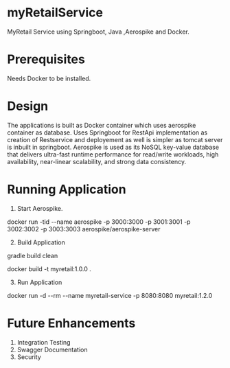 # myRetailService
MyRetail Service using Springboot, Java ,Aerospike and Docker.

# Prerequisites
Needs Docker to be installed. 

# Design 

The applications is built as Docker container which uses aerospike container as database. 
Uses Springboot for RestApi implementation as creation of Restservice and deployement as well is simpler as tomcat server is inbuilt in springboot.
Aerospike is used as its NoSQL key-value database that delivers ultra-fast runtime performance for read/write workloads, high availability, near-linear scalability, and strong data consistency.

# Running Application

1) Start Aerospike.

 docker run -tid  --name aerospike -p 3000:3000 -p 3001:3001 -p 3002:3002 -p 3003:3003 aerospike/aerospike-server

2) Build Application 

gradle build clean

docker build -t myretail:1.0.0 .

3) Run Application 


docker run -d --rm --name myretail-service  -p 8080:8080 myretail:1.2.0

# Future Enhancements

1) Integration Testing
2) Swagger Documentation
3) Security


